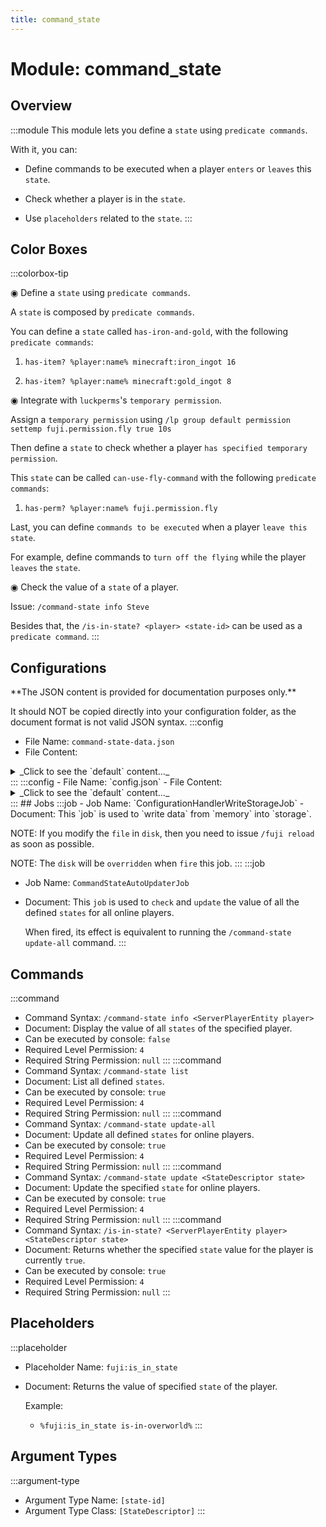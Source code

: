 ```yaml
---
title: command_state
---
```



# Module: command_state

## Overview
:::module
  This module lets you define a `state` using `predicate commands`.
  
  With it, you can:
  
  - Define commands to be executed when a player `enters` or `leaves` this `state`.
  
  - Check whether a player is in the `state`.
  
  - Use `placeholders` related to the `state`.
:::
## Color Boxes

:::colorbox-tip

  ◉ Define a `state` using `predicate commands`.
  
  A `state` is composed by `predicate commands`.
  
  
  
  You can define a `state` called `has-iron-and-gold`, with the following `predicate commands`:
  
  1. `has-item? %player:name% minecraft:iron_ingot 16`
  
  2. `has-item? %player:name% minecraft:gold_ingot 8`
  
  
  
  ◉ Integrate with `luckperms`'s `temporary permission`.
  
  Assign a `temporary permission` using `/lp group default permission settemp fuji.permission.fly true 10s`
  
  
  
  Then define a `state` to check whether a player `has specified temporary permission`.
  
  This `state` can be called `can-use-fly-command` with the following `predicate commands`:
  
  1. `has-perm? %player:name% fuji.permission.fly`
  
  
  
  Last, you can define `commands to be executed` when a player `leave this state`.
  
  For example, define commands to `turn off the flying` while the player `leaves` the `state`.
  
  
  
  ◉ Check the value of a `state` of a player.
  
  Issue: `/command-state info Steve`
  
  
  
  Besides that, the `/is-in-state? <player> <state-id>` can be used as a `predicate command`.
:::

## Configurations
<Admonition type="warning" icon="" title="">
**The JSON content is provided for documentation purposes only.**

It should NOT be copied directly into your configuration folder, as the document format is not valid JSON syntax.
</Admonition>
:::config
- File Name: `command-state-data.json`
- File Content: 
<details>

<summary>_Click to see the `default` content..._</summary>

```json showLineNumbers title="config/fuji/modules/command_state/command-state-data.json"
{
  "player_states_map": {}
}
```
</details>
:::
:::config
- File Name: `config.json`
- File Content: 
<details>

<summary>_Click to see the `default` content..._</summary>

```json showLineNumbers title="config/fuji/modules/command_state/config.json"
{
  "state_descriptors": [
    {
      "enable": true,
      "id": "is-in-overworld",
      "definition": {
        "predicate_commands": [
          "is-in-world? %player:name% minecraft:overworld"
        ]
      },
      "update_interval_seconds": 3,
      "events": {
        "on_enter_this_state_commands": [
          "send-message %player:name% <green>You entered the overworld dimension."
        ],
        "on_leave_this_state_commands": [
          "send-message %player:name% <green>You left the overworld dimension."
        ]
      }
    },
    {
      "enable": true,
      "id": "has-iron-and-gold",
      "definition": {
        "predicate_commands": [
          "has-item? %player:name% minecraft:iron_ingot 16",
          "has-item? %player:name% minecraft:gold_ingot 8"
        ]
      },
      "update_interval_seconds": 3,
      "events": {
        "on_enter_this_state_commands": [
          "send-message %player:name% <green>You have `iron_ingot x 16` and `gold_ingot x 8`."
        ],
        "on_leave_this_state_commands": [
          "send-message %player:name% <green>You don't have `iron_ingot x 16` and `gold_ingot x 8`."
        ]
      }
    },
    {
      "enable": true,
      "id": "can-use-fly-command",
      "definition": {
        "predicate_commands": [
          "has-perm? %player:name% fuji.permission.fly"
        ]
      },
      "update_interval_seconds": 3,
      "events": {
        "on_enter_this_state_commands": [
          "send-message %player:name% <green>You have gained access to `/fly` command."
        ],
        "on_leave_this_state_commands": [
          "send-message %player:name% <red>You temporary `/fly` command access has expired.",
          "run as fake-op %player:name% fly false"
        ]
      }
    }
  ]
}
```
</details>
:::
## Jobs
:::job
- Job Name: `ConfigurationHandlerWriteStorageJob`
- Document:   This `job` is used to `write data` from `memory` into `storage`.
  
  
  
  NOTE: If you modify the `file` in `disk`, then you need to issue `/fuji reload` as soon as possible.
  
  NOTE: The `disk` will be `overridden` when `fire` this job.
:::
:::job
- Job Name: `CommandStateAutoUpdaterJob`
- Document:   This `job` is used to `check` and `update` the value of all the defined `states` for all online players.
  
  
  
  When fired, its effect is equivalent to running the `/command-state update-all` command.
:::
## Commands
:::command
- Command Syntax: `/command-state info <ServerPlayerEntity player>`
- Document:   Display the value of all `states` of the specified player.
- Can be executed by console: `false`
- Required Level Permission: `4`
- Required String Permission: `null`
:::
:::command
- Command Syntax: `/command-state list`
- Document:   List all defined `states`.
- Can be executed by console: `true`
- Required Level Permission: `4`
- Required String Permission: `null`
:::
:::command
- Command Syntax: `/command-state update-all`
- Document:   Update all defined `states` for online players.
- Can be executed by console: `true`
- Required Level Permission: `4`
- Required String Permission: `null`
:::
:::command
- Command Syntax: `/command-state update <StateDescriptor state>`
- Document:   Update the specified `state` for online players.
- Can be executed by console: `true`
- Required Level Permission: `4`
- Required String Permission: `null`
:::
:::command
- Command Syntax: `/is-in-state? <ServerPlayerEntity player> <StateDescriptor state>`
- Document:   Returns whether the specified `state` value for the player is currently `true`.
- Can be executed by console: `true`
- Required Level Permission: `4`
- Required String Permission: `null`
:::
## Placeholders
:::placeholder
- Placeholder Name: `fuji:is_in_state`
- Document:   Returns the value of specified `state` of the player.
  
  
  
  Example:
  
  - `%fuji:is_in_state is-in-overworld%`
:::
## Argument Types
:::argument-type
- Argument Type Name: `[state-id]`
- Argument Type Class: `[StateDescriptor]`
:::
